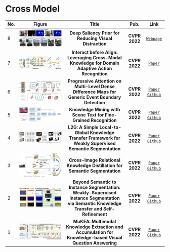 # Cross Model

|No.   |Figure   |Title   |Pub.  |Link|
|-----|:-----:|:-----:|:-----:|:---:|
|8|![salprior](IM/salprior.png)|__Deep Saliency Prior for Reducing Visual Distraction__|__CVPR 2022__|[`Webpage`](https://deep-saliency-prior.github.io/) |
|7|![Progressive](IM/interact.png)|__Interact before Align: Leveraging Cross-Modal Knowledge for Domain Adaptive Action Recognition__|__CVPR 2022__|[`Paper`](https://openaccess.thecvf.com/content/CVPR2022/papers/Yang_Interact_Before_Align_Leveraging_Cross-Modal_Knowledge_for_Domain_Adaptive_Action_CVPR_2022_paper.pdf) |
|6|![Progressive](IM/progressive.png)|__Progressive Attention on Multi-Level Dense Difference Maps for Generic Event Boundary Detection__|__CVPR 2022__|[`Paper`](https://openaccess.thecvf.com/content/CVPR2022/papers/Tang_Progressive_Attention_on_Multi-Level_Dense_Difference_Maps_for_Generic_Event_CVPR_2022_paper.pdf) [`Github`](https://github.com/MCG-NJU/DDM) |
|5|![STR](IM/STR.png)|__Knowledge Mining with Scene Text for Fine-Grained Recognition__|__CVPR 2022__|[`Paper`](https://openaccess.thecvf.com/content/CVPR2022/papers/Wang_Knowledge_Mining_With_Scene_Text_for_Fine-Grained_Recognition_CVPR_2022_paper.pdf) [`Github`](https://github.com/lanfeng4659/KnowledgeMiningWithSceneText) |
|4|![L2G](IM/L2G.png)|__L2G: A Simple Local-to-Global Knowledge Transfer Framework for Weakly Supervised Semantic Segmentation__|__CVPR 2022__|[`Paper`](https://arxiv.org/abs/2204.03206) [`Github`](https://github.com/PengtaoJiang/L2G) |
|3|![attngan](IM/CIRKD.png)|__Cross-Image Relational Knowledge Distillation for Semantic Segmentation__|__CVPR 2022__|[`Paper`](https://arxiv.org/abs/2204.06986) [`Github`](https://github.com/winycg/cirkd) |
|2|![BSIS](IM/BSIS.png)|__Beyond Semantic to Instance Segmentation: Weakly-Supervised Instance Segmentation via Semantic Knowledge Transfer and Self-Refinement__|__CVPR 2022__|[`Paper`](https://arxiv.org/abs/2109.09477)  [`Github`](https://github.com/clovaai/BESTIE) |
|1|![MuKEA](IM/MuKEA.png)|__MuKEA: Multimodal Knowledge Extraction and Accumulation for Knowledge-based Visual Question Answering__|__CVPR 2022__|[`Paper`](https://openaccess.thecvf.com/content/CVPR2022/papers/Ding_MuKEA_Multimodal_Knowledge_Extraction_and_Accumulation_for_Knowledge-Based_Visual_Question_CVPR_2022_paper.pdf) [`Github`](https://github.com/andersonstra/mukea) |

